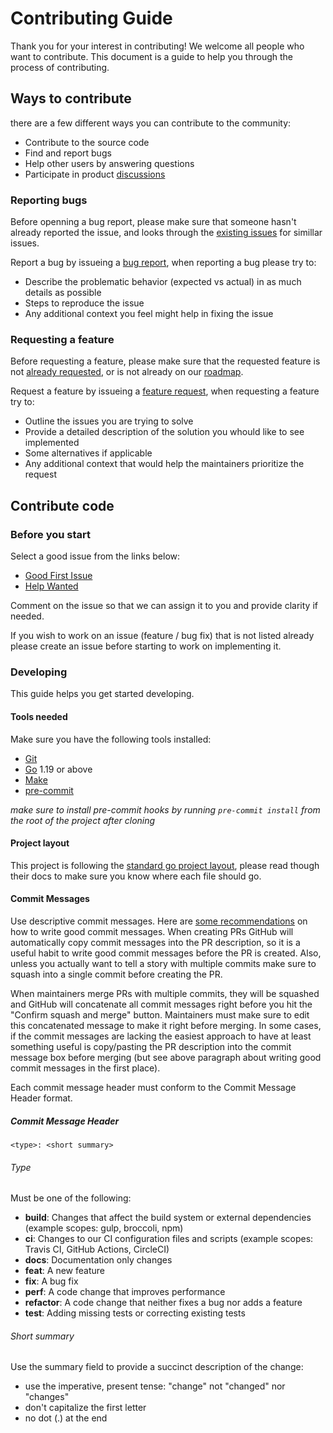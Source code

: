 # Contributing Guide

Thank you for your interest in contributing! We welcome all people who want to contribute. This document is a guide to help you through the process of contributing.

## Ways to contribute

there are a few different ways you can contribute to the community:

- Contribute to the source code
- Find and report bugs
- Help other users by answering questions
- Participate in product [discussions](https://github.com/epsagon/oss-tracing/discussions)

### Reporting bugs

Before openning a bug report, please make sure that someone hasn't already reported the issue, and looks through the [existing issues](https://github.com/epsagon/oss-tracing/issues?q=is%3Aopen+is%3Aissue+label%3Abug) for simillar issues.

Report a bug by issueing a [bug report](https://github.com/epsagon/oss-tracing/issues/new?assignees=&labels=&template=bug_report.md&title=), when reporting a bug please try to:

- Describe the problematic behavior (expected vs actual) in as much details as possible
- Steps to reproduce the issue
- Any additional context you feel might help in fixing the issue

### Requesting a feature

Before requesting a feature, please make sure that the requested feature is not [already requested](https://github.com/epsagon/oss-tracing/issues?q=is%3Aopen+is%3Aissue+label%3Aenhancement), or is not already on our [roadmap](https://github.com/orgs/epsagon/projects/3).

Request a feature by issueing a [feature request](https://github.com/epsagon/oss-tracing/issues/new?assignees=&labels=&template=feature_request.md&title=), when requesting a feature try to:

- Outline the issues you are trying to solve
- Provide a detailed description of the solution you whould like to see implemented
- Some alternatives if applicable
- Any additional context that would help the maintainers prioritize the request

## Contribute code

### Before you start

Select a good issue from the links below:

- [Good First Issue](https://github.com/epsagon/oss-tracing/issues?q=is%3Aopen+is%3Aissue+label%3A%22good+first+issue%22)
- [Help Wanted](https://github.com/epsagon/oss-tracing/issues?q=is%3Aopen+is%3Aissue+label%3A%22help+wanted%22)

Comment on the issue so that we can assign it to you and provide clarity if needed.

If you wish to work on an issue (feature / bug fix) that is not listed already please create an issue before starting to work on implementing it.

### Developing

This guide helps you get started developing.

#### Tools needed

Make sure you have the following tools installed:

- [Git](https://git-scm.com/)
- [Go](https://golang.org/dl/) 1.19 or above
- [Make](https://www.gnu.org/software/make/)
- [pre-commit](https://pre-commit.com/)

*make sure to install pre-commit hooks by running `pre-commit install` from the root of the project after cloning*

#### Project layout

This project is following the [standard go project layout](https://github.com/golang-standards/project-layout), please read though their docs to make sure you know where each file should go.

#### Commit Messages

Use descriptive commit messages. Here are [some recommendations](https://cbea.ms/git-commit/) on how to write good commit messages. When creating PRs GitHub will automatically copy commit messages into the PR description, so it is a useful habit to write good commit messages before the PR is created. Also, unless you actually want to tell a story with multiple commits make sure to squash into a single commit before creating the PR.

When maintainers merge PRs with multiple commits, they will be squashed and GitHub will concatenate all commit messages right before you hit the "Confirm squash and merge" button. Maintainers must make sure to edit this concatenated message to make it right before merging. In some cases, if the commit messages are lacking the easiest approach to have at least something useful is copy/pasting the PR description into the commit message box before merging (but see above paragraph about writing good commit messages in the first place).

Each commit message header must conform to the Commit Message Header format.

##### Commit Message Header

    <type>: <short summary>

###### Type

Must be one of the following:

- **build**: Changes that affect the build system or external dependencies (example scopes: gulp, broccoli, npm)
- **ci**: Changes to our CI configuration files and scripts (example scopes: Travis CI, GitHub Actions, CircleCI)
- **docs**: Documentation only changes
- **feat**: A new feature
- **fix**: A bug fix
- **perf**: A code change that improves performance
- **refactor**: A code change that neither fixes a bug nor adds a feature
- **test**: Adding missing tests or correcting existing tests

###### Short summary

Use the summary field to provide a succinct description of the change:

- use the imperative, present tense: "change" not "changed" nor "changes"
- don't capitalize the first letter
- no dot (.) at the end
